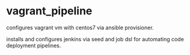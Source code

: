 # vagrant_pipeline

configures vagrant vm with centos7 via ansible provisioner.

installs and configures jenkins via seed and job dsl for 
automating code deployment pipelines.
